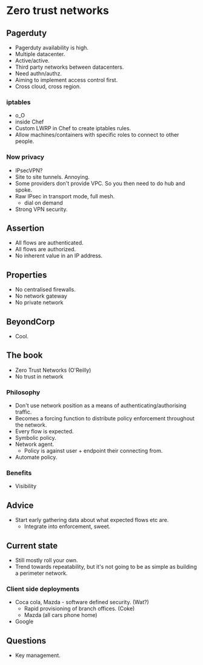 # Zero trust networks

## Pagerduty
- Pagerduty availability is high.
- Multiple datacenter.
- Active/active.
- Third party networks between datacenters.
- Need authn/authz.
- Aiming to implement access control first.
- Cross cloud, cross region.

### iptables
- o_O
- inside Chef
- Custom LWRP in Chef to create iptables rules.
- Allow machines/containers with specific roles to connect to other people.

### Now privacy
- IPsecVPN?
- Site to site tunnels. Annoying.
- Some providers don't provide VPC. So you then need to do hub and spoke.
- Raw IPsec in transport mode, full mesh.
  - dial on demand
- Strong VPN security.

## Assertion
- All flows are authenticated.
- All flows are authorized.
- No inherent value in an IP address.

## Properties
- No centralised firewalls.
- No network gateway
- No private network

## BeyondCorp
- Cool.

## The book
- Zero Trust Networks (O'Reilly)
- No trust in network

### Philosophy
- Don't use network position as a means of authenticating/authorising traffic.
- Becomes a forcing function to distribute policy enforcement throughout the
  network.
- Every flow is expected.
- Symbolic policy.
- Network agent.
  - Policy is against user + endpoint their connecting from.
- Automate policy.

### Benefits
- Visibility

## Advice
- Start early gathering data about what expected flows etc are.
  - Integrate into enforcement, sweet.

## Current state
- Still mostly roll your own.
- Trend towards repeatability, but it's not going to be as simple as building a
  perimeter network.

### Client side deployments
- Coca cola, Mazda - software defined security. (Wat?)
  - Rapid provisioning of branch offices. (Coke)
  - Mazda (all cars phone home)
- Google

## Questions
- Key management.
